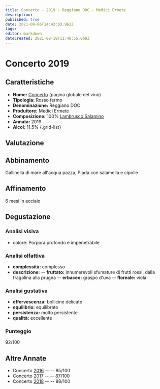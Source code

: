 ```yaml
---
title: Concerto - 2019 - Reggiano DOC - Medici Ermete
description: 
published: true
date: 2021-09-06T14:43:03.962Z
tags: 
editor: markdown
dateCreated: 2021-08-18T11:48:55.068Z
---
```


# Concerto 2019

## Caratteristiche
- **Nome:** [Concerto](/vini/Italia/Emilia/Medici-Ermete/Concerto/scheda-globale) (pagina globale del vino) 
- **Tipologia:** Rosso fermo
- **Denominazione:** Reggiano DOC 
- **Produttore:** Medici Ermete 
- **Composizione:** 100% [Lambrusco Salamino](/vitigni/Italia/bacca-nera/lambrusco-salamino)
- **Annata:** 2019
- **Alcol:** 11.5%
{.grid-list}

## Valutazione

<span class="valutazione"><span class="star-5"></span></span>

## Abbinamento
Gallinella di mare all'acqua pazza, Piada con salamella e cipolle

## Affinamento
6 mesi in acciaio 

## Degustazione

### Analisi visiva
- colore: Porpora profondo e impenetrabile

### Analisi olfattiva
- **complessità:**  complesso
- **descrizione:** 
-- **fruttato:** innumerevoli sfumature di frutti rossi, dalla fragolina alla prugna
-- **erbaceo:** graspo d'uva
-- **floreale:** viola

### Analisi gustativa
- **effervescenza:** bollicine delicate
- **equilibrio:** equilibrato
- **persistenza:** molto persistente
- **qualità:** eccellente

### Punteggio
<span class="valutazione">92/100</span>

## Altre Annate
- Concerto [2016](/vini/Italia/Emilia/Medici-Ermete/Concerto/2016) -- <span class="star-3"></span> -- 85/100
- Concerto [2017](/vini/Italia/Emilia/Medici-Ermete/Concerto/2017) -- <span class="star-3"></span> -- 87/100
- Concerto [2018](/vini/Italia/Emilia/Medici-Ermete/Concerto/2018) -- <span class="star-3"></span> -- 88/100